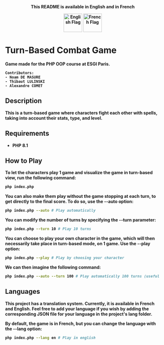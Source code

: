 
<center><b>This README is available in English and in French<b>

<a href="README.md"><img src="https://upload.wikimedia.org/wikipedia/commons/8/83/Flag_of_the_United_Kingdom_%283-5%29.svg" alt="English Flag" width="60"/></a>
<a href="readme/README-fr.md"><img src="https://upload.wikimedia.org/wikipedia/commons/c/c3/Flag_of_France.svg" alt="French Flag" width="60"></a>
</center>

# Turn-Based Combat Game
Game made for the PHP OOP course at ESGI Paris.

    Contributors:
    - Noam DE MASURE
    - Thibaut LULINSKI
    - Alexandre COMET
## Description
This is a turn-based game where characters fight each other with spells, taking into account their stats, type, and level.
## Requirements
- PHP 8.1

## How to Play
To let the characters play 1 game and visualize the game in turn-based view, run the following command:
```bash
php index.php
```

You can also make them play without the game stopping at each turn, to get directly to the final score. To do so, use the **--auto** option:
```bash
php index.php --auto # Play automatically
```

You can modify the number of turns by specifying the **--turn** parameter:
```bash
php index.php --turn 10 # Play 10 turns
```

You can choose to play your own character in the game, which will then necessarily take place in turn-based mode, on 1 game. Use the --play option:
```bash
php index.php --play # Play by choosing your character
```

We can then imagine the following command:
```bash
php index.php --auto --turn 100 # Play automatically 100 turns (useful for getting statistics)
```

## Languages

This project has a translation system. Currently, it is available in French and English.
Feel free to add your language if you wish by adding the corresponding **JSON** file for your language in the project's **lang** folder.

By default, the game is in **French**, but you can change the language with the **--lang** option:
```bash
php index.php --lang en # Play in english
```